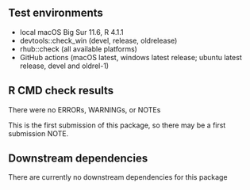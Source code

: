 ## Test environments
* local macOS Big Sur 11.6, R 4.1.1
* devtools::check_win (devel, release, oldrelease)
* rhub::check (all available platforms)
* GitHub actions (macOS latest, windows latest release; ubuntu latest release, devel and oldrel-1)

## R CMD check results
There were no ERRORs, WARNINGs, or NOTEs

This is the first submission of this package, so there may be a first submission NOTE.

## Downstream dependencies
There are currently no downstream dependencies for this package
